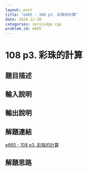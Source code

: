 ```yaml
---
layout: post
title: "e665 - 108 p3. 彩珠的計算"
date: 2024-12-20
categories: zerojudge cpp
problem_id: e665
---
```


# 108 p3. 彩珠的計算

## 題目描述



## 輸入說明



## 輸出說明



## 解題連結

[e665 - 108 p3. 彩珠的計算](https://zerojudge.tw/ShowProblem?problemid=e665)

## 解題思路

